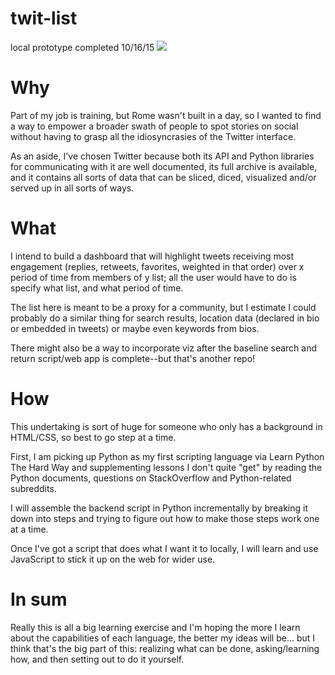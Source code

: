 # twit-list

local prototype completed 10/16/15
<img src="http://i.imgur.com/uvW7146.gif">

<h1>Why</h1>
Part of my job is training, but Rome wasn't built in a day, so I wanted to find a way to empower a broader swath of people to spot stories on social without having to grasp all the idiosyncrasies of the Twitter interface.

As an aside, I've chosen Twitter because both its API and Python libraries for communicating with it are well documented, its full archive is available, and it contains all sorts of data that can be sliced, diced, visualized and/or served up in all sorts of ways.

<h1>What</h1>
I intend to build a dashboard that will highlight tweets receiving most engagement (replies, retweets, favorites, weighted in that order) over x period of time from members of y list; all the user would have to do is specify what list, and what period of time.

The list here is meant to be a proxy for a community, but I estimate I could probably do a similar thing for search results, location data (declared in bio or embedded in tweets) or maybe even keywords from bios.

There might also be a way to incorporate viz after the baseline search and return script/web app is complete--but that's another repo!

<h1>How</h1>
This undertaking is sort of huge for someone who only has a background in HTML/CSS, so best to go step at a time.

First, I am picking up Python as my first scripting language via Learn Python The Hard Way and supplementing lessons I don't quite "get" by reading the Python documents, questions on StackOverflow and Python-related subreddits.

I will assemble the backend script in Python incrementally by breaking it down into steps and trying to figure out how to make those steps work one at a time.

Once I've got a script that does what I want it to locally, I will learn and use JavaScript to stick it up on the web for wider use.

<h1>In sum</h1>
Really this is all a big learning exercise and I'm hoping the more I learn about the capabilities of each language, the better my ideas will be... but I think that's the big part of this: realizing what can be done, asking/learning how, and then setting out to do it yourself.
